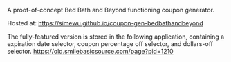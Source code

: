 A proof-of-concept Bed Bath and Beyond functioning coupon generator.

Hosted at:
https://simewu.github.io/coupon-gen-bedbathandbeyond

The fully-featured version is stored in the following application, containing a expiration date selector, coupon percentage off selector, and dollars-off selector.
https://old.smilebasicsource.com/page?pid=1210
